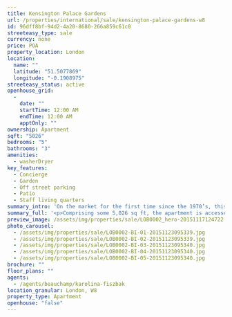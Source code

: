 ```yaml
---
title: Kensington Palace Gardens
url: /properties/international/sale/kensington-palace-gardens-w8
id: 96dff8bf-94d2-4a20-8680-266a859c61c0
streeteasy_type: sale
currency: none
price: POA
property_location: London
location:
  name: ""
  latitude: "51.5077869"
  longitude: "-0.1908975"
streeteasy_status: active
openhouse_grid:
  - 
    date: ""
    startTime: 12:00 AM
    endTime: 12:00 AM
    apptOnly: ""
ownership: Apartment
sqft: "5026"
bedrooms: "5"
bathrooms: "3"
amenities:
  - washerDryer
key_features:
  - Concierge
  - Garden
  - Off street parking
  - Patio
  - Staff living quarters
summary_intro: 'On the market for the first time since the 1970’s, this is an opportunity to acquire a stunning lateral duplex apartment located on one of the world’s most exclusive private roads. One of only five private homes in this exclusive block it benefits from a full time concierge, two secure parking spaces and access to the communal gardens. '
summary_full: '<p>Comprising some 5,026 sq ft, the apartment is accessed via a grand entrance hall, leading to a wonderful double drawing room which opens directly onto the terrace, dining room, kitchen and guest cloakroom. Master bedroom with ensuite bathroom and dressing room, guest suite with ensuite bathroom, bedroom three with ensuite bathroom and bedroom four/study, shower room, plus staff room with ensuite shower room.</p>'
preview_image: /assets/img/properties/sale/LOB0002_hero-20151117124722.jpg
photo_carousel:
  - /assets/img/properties/sale/LOB0002-BI-01-20151123095339.jpg
  - /assets/img/properties/sale/LOB0002-BI-02-20151123095339.jpg
  - /assets/img/properties/sale/LOB0002-BI-03-20151123095340.jpg
  - /assets/img/properties/sale/LOB0002-BI-04-20151123095340.jpg
  - /assets/img/properties/sale/LOB0002-BI-05-20151123095340.jpg
brochure: ""
floor_plans: ""
agents:
  - /agents/beauchamp/karolina-fiszbak
location_granular: London, W8
property_type: Apartment
openhouse: "false"
---
```

